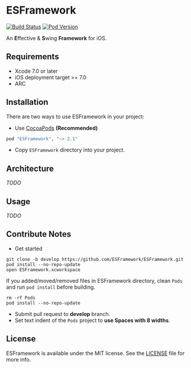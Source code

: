 # ESFramework

[![Build Status](https://travis-ci.org/ESFramework/ESFramework.svg)](https://travis-ci.org/ESFramework/ESFramework)
[![Pod Version](http://img.shields.io/cocoapods/v/ESFramework.svg)](http://cocoadocs.org/docsets/ESFramework)

An **E**ffective & **S**wing **Framework** for iOS.

## Requirements

* Xcode 7.0 or later
* iOS deployment target >= 7.0
* ARC

## Installation

There are two ways to use ESFramework in your project:

* Use [CocoaPods](http://cocoapods.org) **(Recommended)**

```ruby
pod "ESFramework", "~> 2.1"
```

* Copy `ESFramework` directory into your project.

## Architecture

*TODO*

## Usage

*TODO*

## Contribute Notes

* Get started

```shell
git clone -b develop https://github.com/ESFramework/ESFramework.git
pod install --no-repo-update
open ESFramework.xcworkspace
```

If you added/moved/removed files in ESFramework directory, clean `Pods` and run `pod install` before building.

```shell
rm -rf Pods
pod install --no-repo-update
```

* Submit pull request to **develop** branch.
* Set text indent of the `Pods` project to **use Spaces with 8 widths**.

## License

ESFramework is available under the MIT license. See the [LICENSE](LICENSE) file for more info.
